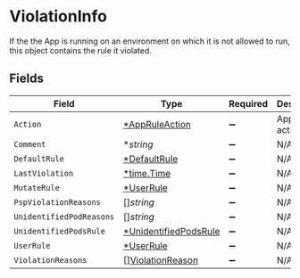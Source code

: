 # ViolationInfo

If the the App is running on an environment on which it is not allowed to run, this object contains the rule it violated.


## Fields

| Field                                                                | Type                                                                 | Required                                                             | Description                                                          |
| -------------------------------------------------------------------- | -------------------------------------------------------------------- | -------------------------------------------------------------------- | -------------------------------------------------------------------- |
| `Action`                                                             | [*AppRuleAction](../../models/shared/appruleaction.md)               | :heavy_minus_sign:                                                   | App rule action                                                      |
| `Comment`                                                            | **string*                                                            | :heavy_minus_sign:                                                   | N/A                                                                  |
| `DefaultRule`                                                        | [*DefaultRule](../../models/shared/defaultrule.md)                   | :heavy_minus_sign:                                                   | N/A                                                                  |
| `LastViolation`                                                      | [*time.Time](https://pkg.go.dev/time#Time)                           | :heavy_minus_sign:                                                   | N/A                                                                  |
| `MutateRule`                                                         | [*UserRule](../../models/shared/userrule.md)                         | :heavy_minus_sign:                                                   | N/A                                                                  |
| `PspViolationReasons`                                                | []*string*                                                           | :heavy_minus_sign:                                                   | N/A                                                                  |
| `UnidentifiedPodReasons`                                             | []*string*                                                           | :heavy_minus_sign:                                                   | N/A                                                                  |
| `UnidentifiedPodsRule`                                               | [*UnidentifiedPodsRule](../../models/shared/unidentifiedpodsrule.md) | :heavy_minus_sign:                                                   | N/A                                                                  |
| `UserRule`                                                           | [*UserRule](../../models/shared/userrule.md)                         | :heavy_minus_sign:                                                   | N/A                                                                  |
| `ViolationReasons`                                                   | [][ViolationReason](../../models/shared/violationreason.md)          | :heavy_minus_sign:                                                   | N/A                                                                  |